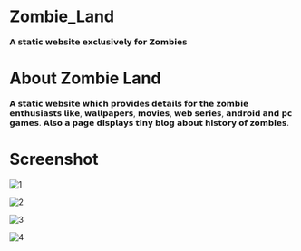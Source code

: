 # Zombie_Land
𝗔 𝘀𝘁𝗮𝘁𝗶𝗰 𝘄𝗲𝗯𝘀𝗶𝘁𝗲 𝗲𝘅𝗰𝗹𝘂𝘀𝗶𝘃𝗲𝗹𝘆 𝗳𝗼𝗿 𝗭𝗼𝗺𝗯𝗶𝗲𝘀
# About Zombie Land
𝗔 𝘀𝘁𝗮𝘁𝗶𝗰 𝘄𝗲𝗯𝘀𝗶𝘁𝗲 𝘄𝗵𝗶𝗰𝗵 𝗽𝗿𝗼𝘃𝗶𝗱𝗲𝘀 𝗱𝗲𝘁𝗮𝗶𝗹𝘀 𝗳𝗼𝗿 𝘁𝗵𝗲 𝘇𝗼𝗺𝗯𝗶𝗲 𝗲𝗻𝘁𝗵𝘂𝘀𝗶𝗮𝘀𝘁𝘀 𝗹𝗶𝗸𝗲, 𝘄𝗮𝗹𝗹𝗽𝗮𝗽𝗲𝗿𝘀, 𝗺𝗼𝘃𝗶𝗲𝘀, 𝘄𝗲𝗯 𝘀𝗲𝗿𝗶𝗲𝘀, 𝗮𝗻𝗱𝗿𝗼𝗶𝗱 𝗮𝗻𝗱 𝗽𝗰 𝗴𝗮𝗺𝗲𝘀. 𝗔𝗹𝘀𝗼 𝗮 𝗽𝗮𝗴𝗲 𝗱𝗶𝘀𝗽𝗹𝗮𝘆𝘀 𝘁𝗶𝗻𝘆 𝗯𝗹𝗼𝗴 𝗮𝗯𝗼𝘂𝘁 𝗵𝗶𝘀𝘁𝗼𝗿𝘆 𝗼𝗳 𝘇𝗼𝗺𝗯𝗶𝗲𝘀.
# Screenshot

![1](https://user-images.githubusercontent.com/97297260/156182556-55e12aa8-3345-42c8-b83c-319d909fc4a4.png)

![2](https://user-images.githubusercontent.com/97297260/156182560-49117346-2b9d-4f2e-9cd0-ea37f994fe73.png)

![3](https://user-images.githubusercontent.com/97297260/156182567-a5faadc0-547d-4fc7-b6a4-623d9c91a1c1.png)

![4](https://user-images.githubusercontent.com/97297260/156182575-172f7e0c-8b26-4277-8352-d106867964eb.png)


